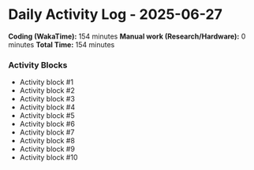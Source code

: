# Daily Activity Log - 2025-06-27

**Coding (WakaTime):** 154 minutes
**Manual work (Research/Hardware):** 0 minutes
**Total Time:** 154 minutes

### Activity Blocks
- Activity block #1
- Activity block #2
- Activity block #3
- Activity block #4
- Activity block #5
- Activity block #6
- Activity block #7
- Activity block #8
- Activity block #9
- Activity block #10
